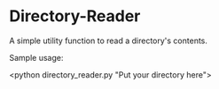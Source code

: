 # Directory-Reader
A simple utility function to read a directory's contents.

Sample usage:

<python directory_reader.py "Put your directory here">
